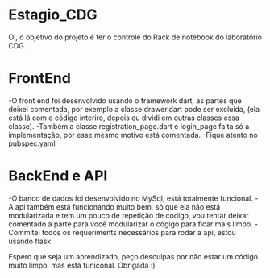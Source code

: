 # Estagio_CDG
Oi, o objetivo do projeto é ter o controle do Rack de notebook do laboratório CDG.

# FrontEnd
-O front end foi desenvolvido usando o framework dart, as partes que deixei comentada, por exemplo a classe drawer.dart pode ser excluída, (ela está lá com o código interiro, depois eu dividi em outras classes essa classe).
-Também a classe registration_page.dart e login_page falta só a implementação, por esse mesmo motivo está comentada.
-Fique atento no pubspec.yaml


# BackEnd e API
-O banco de dados foi desenvolvido no MySql, está totalmente funcional.
-A api também está funcionando muito bem, só que ela não está modularizada e tem um pouco de repetição de código, vou tentar deixar comentado a parte para você modularizar o cógigo para ficar mais limpo.
-Commitei todos os requeriments necessários para rodar a api, estou usando flask.

Espero que seja um aprendizado, peço desculpas por não estar um código muito limpo, mas está funiconal.
Obrigada :)
